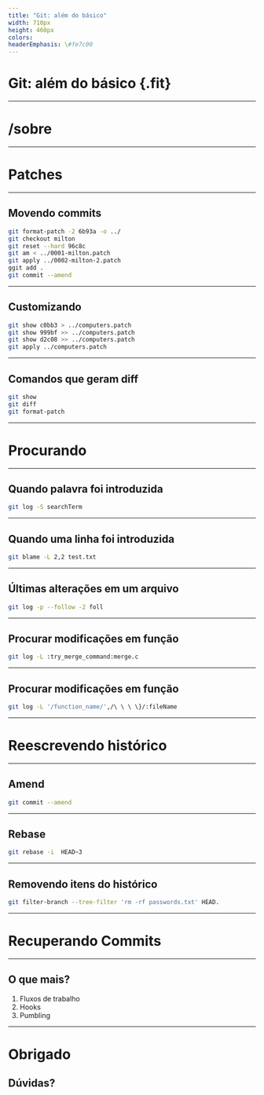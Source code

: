 ```yaml
---
title: "Git: além do básico"
width: 710px
height: 460px
colors:
headerEmphasis: \#fe7c00
---
```


# Git: além do básico {.fit}

---

# /sobre

---


# Patches

---

## Movendo commits

```sh
git format-patch -2 6b93a -o ../
git checkout milton
git reset --hard 96c8c
git am < ../0001-milton.patch
git apply ../0002-milton-2.patch
ggit add .
git commit --amend
```
---

## Customizando

```sh
git show c0bb3 > ../computers.patch
git show 999bf >> ../computers.patch
git show d2c08 >> ../computers.patch
git apply ../computers.patch
```

----

## Comandos que geram diff

```sh
git show
git diff
git format-patch
```

---


# Procurando

----

## Quando palavra foi introduzida

```sh
git log -S searchTerm
```

---

## Quando uma linha foi introduzida

```sh
git blame -L 2,2 test.txt
```
---

## Últimas alterações em um arquivo

```sh
git log -p --follow -2 foll
```

----

## Procurar modificações em função

```sh
git log -L :try_merge_command:merge.c
```

---

## Procurar modificações em função

```sh
git log -L '/function_name/',/\ \ \ \}/:fileName
```

---

# Reescrevendo histórico

---

## Amend

```sh
git commit --amend
```

---

## Rebase

```sh
git rebase -i  HEAD~3
```

---

## Removendo itens do histórico


```sh
git filter-branch --tree-filter 'rm -rf passwords.txt' HEAD.
```

---

# Recuperando Commits

---

## O que mais?

1. Fluxos de trabalho
2. Hooks
2. Pumbling

---


# Obrigado

## Dúvidas?

